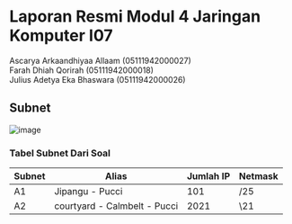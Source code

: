 # Laporan Resmi Modul 4 Jaringan Komputer I07
Ascarya Arkaandhiyaa Allaam (05111942000027)\
Farah Dhiah Qorirah (05111942000018)\
Julius Adetya Eka Bhaswara (05111942000026)

## Subnet

![image](https://user-images.githubusercontent.com/77782259/143684812-c3134e39-bd3a-48ba-9d5c-bd4671fc5577.png)

### Tabel Subnet Dari Soal


| Subnet  | Alias                         | Jumlah IP | Netmask |
| ------- | -------------                 | --------- | ------- |
| A1      | Jipangu - Pucci               |  101      |  /25    |
| A2      | courtyard - Calmbelt - Pucci  |  2021     |  \21    |
